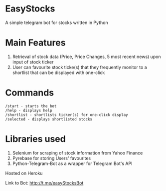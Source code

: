 # EasyStocks
A simple telegram bot for stocks written in Python


# Main Features
1. Retrieval of stock data (Price, Price Changes, 5 most recent news) upon input of stock ticker
2. User can favourite stock ticke(s) that they frequently monitor to a shortlist that can be displayed with one-click


# Commands
```
/start - starts the bot
/help - displays help
/shortlist - shortlists ticker(s) for one-click display
/selected - displays shortlisted stocks
```


# Libraries used
1. Selenium for scraping of stock information from Yahoo Finance
2. Pyrebase for storing Users' favourites
3. Python-Telegram-Bot as a wrapper for Telegram Bot's API

Hosted on Heroku

Link to Bot: http://t.me/easyStocksBot
